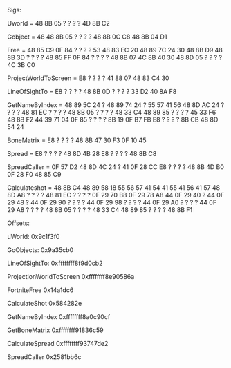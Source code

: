 Sigs:

Uworld = 48 8B 05 ? ? ? ? 4D 8B C2

Gobject = 48 48 8B 05 ? ? ? ? 48 8B 0C C8 48 8B 04 D1

Free = 48 85 C9 0F 84 ? ? ? ? 53 48 83 EC 20 48 89 7C 24 30 48 8B D9 48 8B 3D ? ? ? ? 48 85 FF 0F 84 ? ? ? ? 48 8B 07 4C 8B 40 30 48 8D 05 ? ? ? ? 4C 3B C0

ProjectWorldToScreen = E8 ? ? ? ? 41 88 07 48 83 C4 30

LineOfSightTo = E8 ? ? ? ? 48 8B 0D ? ? ? ? 33 D2 40 8A F8

GetNameByIndex = 48 89 5C 24 ? 48 89 74 24 ? 55 57 41 56 48 8D AC 24 ? ? ? ? 48 81 EC ? ? ? ? 48 8B 05 ? ? ? ? 48 33 C4 48 89 85 ? ? ? ? 45 33 F6 48 8B F2 44 39 71 04 0F 85 ? ? ? ? 8B 19 0F B7 FB E8 ? ? ? ? 8B CB 48 8D 54 24

BoneMatrix = E8 ? ? ? ? 48 8B 47 30 F3 0F 10 45

Spread = E8 ? ? ? ? 48 8D 4B 28 E8 ? ? ? ? 48 8B C8

SpreadCaller = 0F 57 D2 48 8D 4C 24 ? 41 0F 28 CC E8 ? ? ? ? 48 8B 4D B0 0F 28 F0 48 85 C9

Calculateshot = 48 8B C4 48 89 58 18 55 56 57 41 54 41 55 41 56 41 57 48 8D A8 ? ? ? ? 48 81 EC ? ? ? ? 0F 29 70 B8 0F 29 78 A8 44 0F 29 40 ? 44 0F 29 48 ? 44 0F 29 90 ? ? ? ? 44 0F 29 98 ? ? ? ? 44 0F 29 A0 ? ? ? ? 44 0F 29 A8 ? ? ? ? 48 8B 05 ? ? ? ? 48 33 C4 48 89 85 ? ? ? ? 48 8B F1

Offsets:

uWorld: 0x9c1f3f0

GoObjects: 0x9a35cb0

LineOfSightTo: 0xffffffff8f9d0cb2

ProjectionWorldToScreen 0xffffffff8e90586a

FortniteFree 0x14a1dc6

CalculateShot 0x584282e

GetNameByIndex 0xffffffff8a0c90cf

GetBoneMatrix 0xffffffff91836c59

CalculateSpread 0xffffffff93747de2

SpreadCaller 0x2581bb6c
